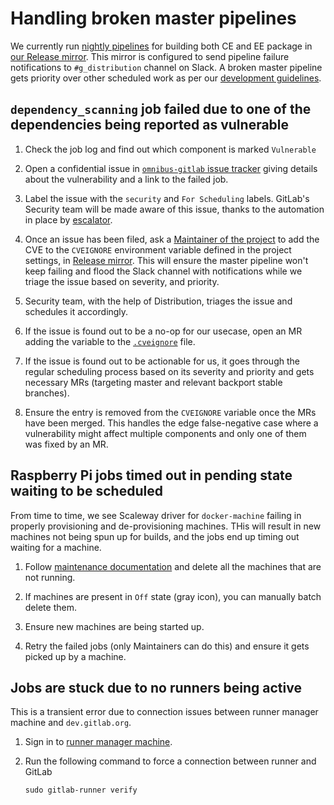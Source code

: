 # Handling broken master pipelines

We currently run [nightly pipelines](pipelines.md#scheduled-pipelines) for
building both CE and EE package in [our Release mirror](https://dev.gitlab.org/gitlab/omnibus-gitlab).
This mirror is configured to send pipeline failure notifications to
`#g_distribution` channel on Slack. A broken master pipeline gets priority over
other scheduled work as per our [development guidelines](https://about.gitlab.com/handbook/engineering/workflow/#resolution-of-broken-master).

## `dependency_scanning` job failed due to one of the dependencies being reported as vulnerable

1. Check the job log and find out which component is marked `Vulnerable`

1. Open a confidential issue in [`omnibus-gitlab` issue tracker](https://gitlab.com/gitlab-org/omnibus-gitlab/issues/)
   giving details about the vulnerability and a link to the failed job.

1. Label the issue with the `security` and `For Scheduling` labels. GitLab's
   Security team will be made aware of this issue, thanks to the automation in
   place by [escalator](https://gitlab.com/gitlab-com/gl-security/automation/escalator).

1. Once an issue has been filed, ask a
   [Maintainer of the project](https://about.gitlab.com/handbook/engineering/projects/#omnibus-gitlab)
   to add the CVE to the `CVEIGNORE` environment variable defined in the project
   settings, in [Release mirror](https://dev.gitlab.org/gitlab/omnibus-gitlab).
   This will ensure the master pipeline won't keep failing and flood the Slack
   channel with notifications while we triage the issue based on severity, and
   priority.

1. Security team, with the help of Distribution, triages the issue and schedules
   it accordingly.

1. If the issue is found out to be a no-op for our usecase, open
   an MR adding the variable to the [`.cveignore`](https://gitlab.com/gitlab-org/omnibus-gitlab/-/blob/master/.cveignore)
   file.

1. If the issue is found out to be actionable for us, it goes through the
   regular scheduling process based on its severity and priority and gets
   necessary MRs (targeting master and relevant backport stable branches).

1. Ensure the entry is removed from the `CVEIGNORE` variable once the MRs have
   been merged. This handles the edge false-negative case where a vulnerability
   might affect multiple components and only one of them was fixed by an MR.

## Raspberry Pi jobs timed out in pending state waiting to be scheduled

From time to time, we see Scaleway driver for `docker-machine` failing in properly
provisioning and de-provisioning machines. THis will result in new machines not
being spun up for builds, and the jobs end up timing out waiting for a machine.

1. Follow [maintenance documentation](https://about.gitlab.com/handbook/engineering/development/enablement/distribution/maintenance/build-machines.html#when-builds-are-pending-on-devgitlaborg)
   and delete all the machines that are not running.

1. If machines are present in `Off` state (gray icon), you can manually batch
   delete them.

1. Ensure new machines are being started up.

1. Retry the failed jobs (only Maintainers can do this) and ensure it gets
   picked up by a machine.

## Jobs are stuck due to no runners being active

This is a transient error due to connection issues between runner manager
machine and `dev.gitlab.org`.

1. Sign in to [runner manager machine](https://about.gitlab.com/handbook/engineering/development/enablement/distribution/maintenance/build-machines.html#build-runnersgitlaborg).

1. Run the following command to force a connection between runner and GitLab

    ```shell
    sudo gitlab-runner verify
    ```
